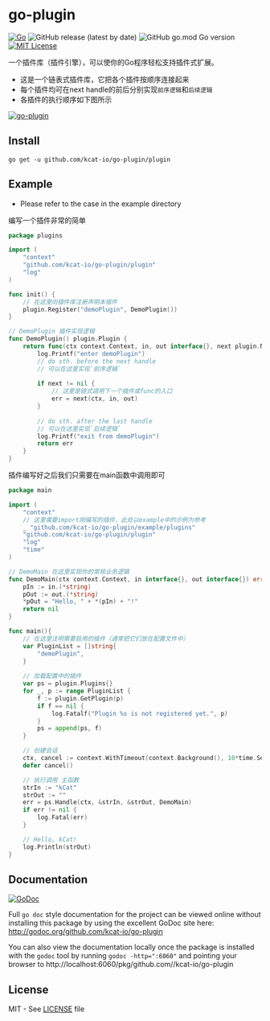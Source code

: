 # go-plugin 

[![Go](https://github.com/kcat-io/go-plugin/actions/workflows/go.yml/badge.svg?branch=master)](https://github.com/kcat-io/go-plugin/actions/workflows/go.yml) 
![GitHub release (latest by date)](https://img.shields.io/github/v/release/kcat-io/go-plugin)
![GitHub go.mod Go version](https://img.shields.io/github/go-mod/go-version/kcat-io/go-plugin)
[![MIT License](http://img.shields.io/badge/license-MIT-blue.svg)](http://copyfree.org)

一个插件库（插件引擎），可以使你的Go程序轻松支持插件式扩展。

- 这是一个链表式插件库，它把各个插件按顺序连接起来
- 每个插件均可在next handle的前后分别实现`前序逻辑`和`后续逻辑`
- 各插件的执行顺序如下图所示


[![go-plugin](https://kcat.io/usr/uploads/2022/03/3388664059.png)](https://kcat.io)

## Install
```shell
go get -u github.com/kcat-io/go-plugin/plugin
```

## Example
- Please refer to the case in the example directory

编写一个插件非常的简单
```go
package plugins

import (
	"context"
	"github.com/kcat-io/go-plugin/plugin"
	"log"
)

func init() {
	// 在这里向插件库注册声明本插件
	plugin.Register("demoPlugin", DemoPlugin())
}

// DemoPlugin 插件实现逻辑
func DemoPlugin() plugin.Plugin {
	return func(ctx context.Context, in, out interface{}, next plugin.NextHandle) (err error) {
		log.Printf("enter demoPlugin")
		// do sth. before the next handle
		// 可以在这里实现`前序逻辑`
		
		if next != nil {
			// 这里是链式调用下一个插件或func的入口
			err = next(ctx, in, out)
		}
		
		// do sth. after the last handle
		// 可以在这里实现`后续逻辑`
		log.Printf("exit from demoPlugin")
		return err
	}
}
```

插件编写好之后我们只需要在main函数中调用即可
```go
package main

import (
	"context"
	// 这里需要import刚编写的插件，此处以example中的示例为参考
	_ "github.com/kcat-io/go-plugin/example/plugins"
	"github.com/kcat-io/go-plugin/plugin"
	"log"
	"time"
)

// DemoMain 在这里实现你的常规业务逻辑
func DemoMain(ctx context.Context, in interface{}, out interface{}) error {
	pIn := in.(*string)
	pOut := out.(*string)
	*pOut = "Hello, " + *(pIn) + "!"
	return nil
}

func main(){
	// 在这里注明需要启用的插件（通常把它们放在配置文件中）
	var PluginList = []string{
		"demoPlugin",
    }
	
	// 加载配置中的插件
	var ps = plugin.Plugins{}
	for _, p := range PluginList {
		f := plugin.GetPlugin(p)
		if f == nil {
			log.Fatalf("Plugin %s is not registered yet.", p)
		}
		ps = append(ps, f)
	}

	// 创建会话
	ctx, cancel := context.WithTimeout(context.Background(), 10*time.Second)
	defer cancel()

	// 执行调用 主函数
	strIn := "kCat"
	strOut := ""
	err = ps.Handle(ctx, &strIn, &strOut, DemoMain)
	if err != nil {
		log.Fatal(err)
	}

	// Hello, kCat!
	log.Println(strOut)
}
```

## Documentation
[![GoDoc](https://img.shields.io/badge/godoc-reference-blue.svg)](http://godoc.org/github.com/kcat-io/go-plugin) 

Full `go doc` style documentation for the project can be viewed online without
installing this package by using the excellent GoDoc site here:
http://godoc.org/github.com/kcat-io/go-plugin

You can also view the documentation locally once the package is installed with
the `godoc` tool by running `godoc -http=":6060"` and pointing your browser to
http://localhost:6060/pkg/github.com//kcat-io/go-plugin

## License
MIT - See [LICENSE][license] file

[license]: https://github.com/kcat-io/go-plugin/blob/master/LICENSE
